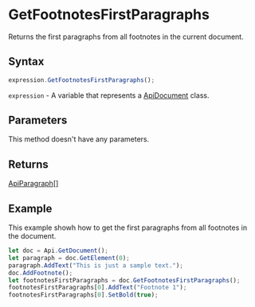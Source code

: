 # GetFootnotesFirstParagraphs

Returns the first paragraphs from all footnotes in the current document.

## Syntax

```javascript
expression.GetFootnotesFirstParagraphs();
```

`expression` - A variable that represents a [ApiDocument](../ApiDocument.md) class.

## Parameters

This method doesn't have any parameters.

## Returns

[ApiParagraph[]](../../ApiParagraph/ApiParagraph.md)

## Example

This example showh how to get the first paragraphs from all footnotes in the document.

```javascript editor-docx
let doc = Api.GetDocument();
let paragraph = doc.GetElement(0); 
paragraph.AddText("This is just a sample text.");
doc.AddFootnote();
let footnotesFirstParagraphs = doc.GetFootnotesFirstParagraphs();
footnotesFirstParagraphs[0].AddText("Footnote 1");
footnotesFirstParagraphs[0].SetBold(true);
```
